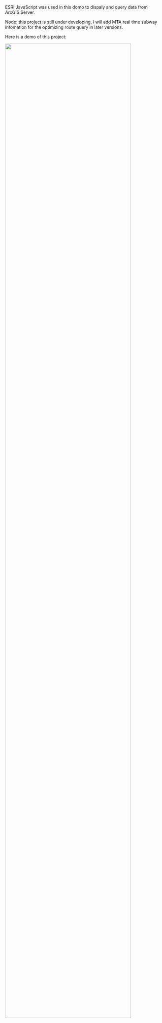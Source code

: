 ESRI JavaScript was used in this domo to dispaly and query data from ArcGIS Server.

Node: this project is still under developing, I will add MTA real time subway infomation for the optimizing route query in later versions.

Here is a demo of this project:


<a><img src="Gifs&Images/demo.gif" width = 90% position = 'ralative'></a>

